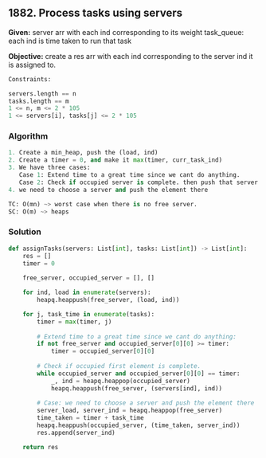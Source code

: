 ## 1882. Process tasks using servers

**Given:** 
server arr with each ind corresponding to its weight
task_queue: each ind is time taken to run that task

**Objective:**
create a res arr with each ind corresponding to the server
ind it is assigned to.


```python
Constraints:

servers.length == n
tasks.length == m
1 <= n, m <= 2 * 105
1 <= servers[i], tasks[j] <= 2 * 105
```

### Algorithm

```python
1. Create a min_heap, push the (load, ind)
2. Create a timer = 0, and make it max(timer, curr_task_ind)
3. We have three cases:
   Case 1: Extend time to a great time since we cant do anything.
   Case 2: Check if occupied server is complete. then push that server.
4. we need to choose a server and push the element there
```
```python
TC: O(mn) ~> worst case when there is no free server. 
SC: O(m) ~> heaps
```

### Solution

```python
def assignTasks(servers: List[int], tasks: List[int]) -> List[int]:
    res = []
    timer = 0
    
    free_server, occupied_server = [], []

    for ind, load in enumerate(servers):
        heapq.heappush(free_server, (load, ind))

    for j, task_time in enumerate(tasks):
        timer = max(timer, j)
        
        # Extend time to a great time since we cant do anything:
        if not free_server and occupied_server[0][0] >= timer:
            timer = occupied_server[0][0]
        
        # Check if occupied first element is complete.
        while occupied_server and occupied_server[0][0] == timer:
            _, ind = heapq.heappop(occupied_server)
            heapq.heappush(free_server, (servers[ind], ind))
        
        # Case: we need to choose a server and push the element there
        server_load, server_ind = heapq.heappop(free_server)
        time_taken = timer + task_time
        heapq.heappush(occupied_server, (time_taken, server_ind))
        res.append(server_ind)

    return res
```